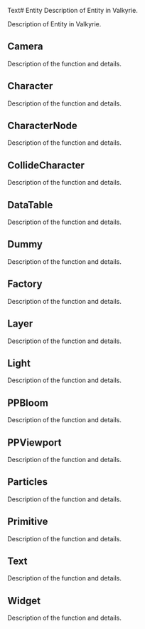 Text# Entity
Description of Entity in Valkyrie.

Description of Entity in Valkyrie. 

## Camera
Description of the function and details. 

## Character
Description of the function and details. 

## CharacterNode
Description of the function and details. 

## CollideCharacter
Description of the function and details. 

## DataTable
Description of the function and details. 

## Dummy
Description of the function and details. 

## Factory
Description of the function and details. 

## Layer
Description of the function and details. 

## Light
Description of the function and details. 

## PPBloom
Description of the function and details. 

## PPViewport
Description of the function and details. 

## Particles
Description of the function and details. 

## Primitive
Description of the function and details. 

## Text
Description of the function and details. 

## Widget
Description of the function and details. 